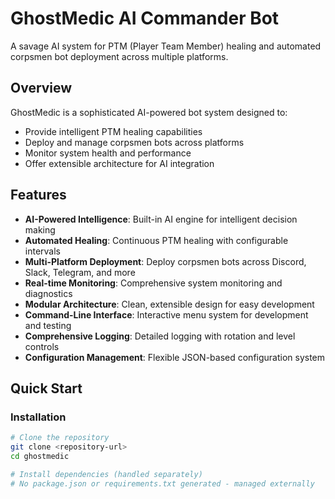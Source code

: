 # GhostMedic AI Commander Bot

A savage AI system for PTM (Player Team Member) healing and automated corpsmen bot deployment across multiple platforms.

## Overview

GhostMedic is a sophisticated AI-powered bot system designed to:
- Provide intelligent PTM healing capabilities
- Deploy and manage corpsmen bots across platforms
- Monitor system health and performance
- Offer extensible architecture for AI integration

## Features

- **AI-Powered Intelligence**: Built-in AI engine for intelligent decision making
- **Automated Healing**: Continuous PTM healing with configurable intervals
- **Multi-Platform Deployment**: Deploy corpsmen bots across Discord, Slack, Telegram, and more
- **Real-time Monitoring**: Comprehensive system monitoring and diagnostics
- **Modular Architecture**: Clean, extensible design for easy development
- **Command-Line Interface**: Interactive menu system for development and testing
- **Comprehensive Logging**: Detailed logging with rotation and level controls
- **Configuration Management**: Flexible JSON-based configuration system

## Quick Start

### Installation

```bash
# Clone the repository
git clone <repository-url>
cd ghostmedic

# Install dependencies (handled separately)
# No package.json or requirements.txt generated - managed externally
